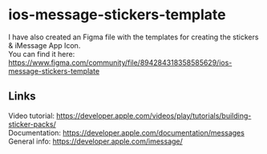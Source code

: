 # ios-message-stickers-template

I have also created an Figma file with the templates for creating the stickers & iMessage App Icon.  
You can find it here: https://www.figma.com/community/file/894284318358585629/ios-message-stickers-template


## Links
Video tutorial: https://developer.apple.com/videos/play/tutorials/building-sticker-packs/  
Documentation: https://developer.apple.com/documentation/messages  
General info: https://developer.apple.com/imessage/
